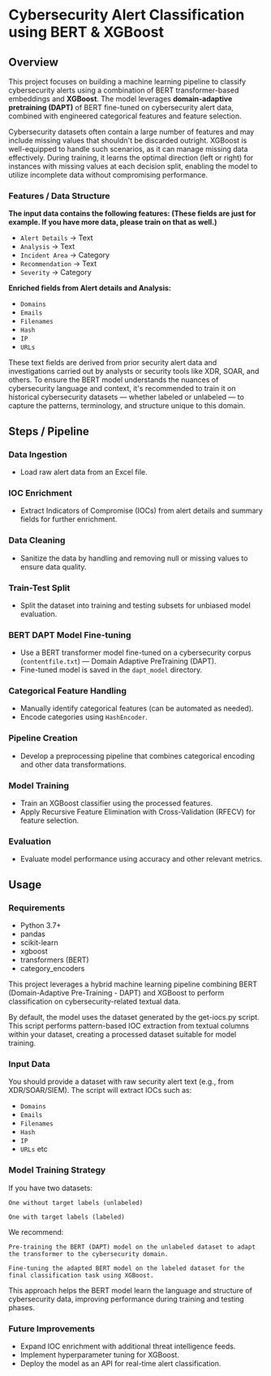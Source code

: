 # **Cybersecurity Alert Classification using BERT & XGBoost**

## **Overview**

This project focuses on building a machine learning pipeline to classify cybersecurity alerts using a combination of BERT transformer-based embeddings and **XGBoost**. The model leverages **domain-adaptive pretraining (DAPT)** of BERT fine-tuned on cybersecurity alert data, combined with engineered categorical features and feature selection.

Cybersecurity datasets often contain a large number of features and may include missing values that shouldn't be discarded outright. XGBoost is well-equipped to handle such scenarios, as it can manage missing data effectively. During training, it learns the optimal direction (left or right) for instances with missing values at each decision split, enabling the model to utilize incomplete data without compromising performance.

### **Features / Data Structure**

**The input data contains the following features: (These fields are just for example. If you have more data, please train on that as well.)** 

- `Alert Details` → Text
- `Analysis` → Text
- `Incident Area` → Category
- `Recommendation` → Text
- `Severity` → Category

**Enriched fields from Alert details and Analysis:**

- `Domains`
- `Emails`
- `Filenames`
- `Hash`
- `IP`
- `URLs`

These text fields are derived from prior security alert data and investigations carried out by analysts or security tools like XDR, SOAR, and others. To ensure the BERT model understands the nuances of cybersecurity language and context, it's recommended to train it on historical cybersecurity datasets — whether labeled or unlabeled — to capture the patterns, terminology, and structure unique to this domain.

## **Steps / Pipeline**

### **Data Ingestion**

- Load raw alert data from an Excel file.

### **IOC Enrichment**

- Extract Indicators of Compromise (IOCs) from alert details and summary fields for further enrichment.

### **Data Cleaning**

- Sanitize the data by handling and removing null or missing values to ensure data quality.

### **Train-Test Split**

- Split the dataset into training and testing subsets for unbiased model evaluation.

### **BERT DAPT Model Fine-tuning**

- Use a BERT transformer model fine-tuned on a cybersecurity corpus (`contentfile.txt`) — Domain Adaptive PreTraining (DAPT).
- Fine-tuned model is saved in the `dapt_model` directory.

### **Categorical Feature Handling**

- Manually identify categorical features (can be automated as needed).
- Encode categories using `HashEncoder`.

### **Pipeline Creation**

- Develop a preprocessing pipeline that combines categorical encoding and other data transformations.

### **Model Training**

- Train an XGBoost classifier using the processed features.
- Apply Recursive Feature Elimination with Cross-Validation (RFECV) for feature selection.

### **Evaluation**

- Evaluate model performance using accuracy and other relevant metrics.

## **Usage**

### **Requirements**
- Python 3.7+
- pandas
- scikit-learn
- xgboost
- transformers (BERT)
- category_encoders

This project leverages a hybrid machine learning pipeline combining BERT (Domain-Adaptive Pre-Training - DAPT) and XGBoost to perform classification on cybersecurity-related textual data.

By default, the model uses the dataset generated by the get-iocs.py script. This script performs pattern-based IOC extraction from textual columns within your dataset, creating a processed dataset suitable for model training.

### Input Data
You should provide a dataset with raw security alert text (e.g., from XDR/SOAR/SIEM). The script will extract IOCs such as:
- `Domains`
- `Emails`
- `Filenames`
- `Hash`
- `IP`
- `URLs` etc

### Model Training Strategy

If you have two datasets:

    One without target labels (unlabeled)

    One with target labels (labeled)

We recommend:

    Pre-training the BERT (DAPT) model on the unlabeled dataset to adapt the transformer to the cybersecurity domain.

    Fine-tuning the adapted BERT model on the labeled dataset for the final classification task using XGBoost.

This approach helps the BERT model learn the language and structure of cybersecurity data, improving performance during training and testing phases.

### **Future Improvements**

- Expand IOC enrichment with additional threat intelligence feeds.
- Implement hyperparameter tuning for XGBoost.
- Deploy the model as an API for real-time alert classification.
